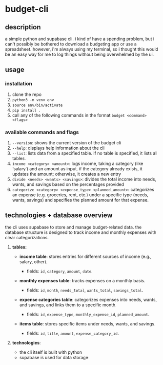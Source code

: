 # budget-cli

## description
a simple python and supabase cli. i kind of have a spending problem, but i can't possibly be bothered to download a budgeting app or use a spreadsheet. however, i'm always using my terminal, so i thought this would be an easy way for me to log things without being overwhelmed by the ui.

## usage
### installation
1. clone the repo
2. `python3 -m venv env`
3. `source env/bin/activate`
4. `pip install .`
5. call any of the following commands in the format `budget <command> <flags>`

### available commands and flags
1. `--version`: shows the current version of the budget cli
2. `--help`: displays help information about the cli
3. `--list`: lists data from a specified table. if no table is specified, it lists all tables.
4. `income <category> <amount>`: logs income, taking a category (like ‘salary’) and an amount as input. if the category already exists, it updates the amount; otherwise, it creates a new entry
5. `divide <needs> <wants> <savings>`: divides the total income into needs, wants, and savings based on the percentages provided
6. `categorize <category> <expense_type> <planned_amount>`: categorizes an expense (e.g. groceries, rent, etc.) under a specific type (needs, wants, savings) and specifies the planned amount for that expense.

## technologies + database overview
the cli uses supabase to store and manage budget-related data. the database structure is designed to track income and monthly expenses with clear categorizations.

1. **tables:**
   - **income table**: stores entries for different sources of income (e.g., salary, other).
      - fields: `id`, `category`, `amount`, `date`.

   - **monthly expenses table**: tracks expenses on a monthly basis.
      - fields: `id`, `month`, `needs_total`, `wants_total`, `savings_total`.

   - **expense categories table**: categorizes expenses into needs, wants, and savings, and links them to a specific month.
      - fields: `id`, `expense_type`, `monthly_expense_id`, `planned_amount`.

   - **items table**: stores specific items under needs, wants, and savings.
      - fields: `id`, `title`, `amount`, `expense_category_id`.

2. **technologies**:
   - the cli itself is built with python
   - supabase is used for data storage